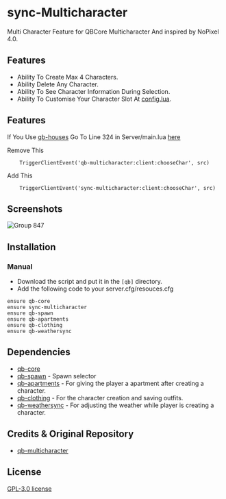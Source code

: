 # sync-Multicharacter
Multi Character Feature for QBCore Multicharacter And inspired by NoPixel 4.0. 

## Features
- Ability To Create Max 4 Characters.
- Ability Delete Any Character.
- Ability To See Character Information During Selection.
- Ability To Customise Your Character Slot At [config.lua](https://github.com/P4ScriptsFivem/sync-multicharacter/blob/main/config.lua).

## Features
If You Use [qb-houses](https://github.com/qbcore-framework/qb-houses)
Go To Line 324 in Server/main.lua [here](https://github.com/qbcore-framework/qb-houses/blob/main/server/main.lua)

Remove This 
```
    TriggerClientEvent('qb-multicharacter:client:chooseChar', src)
```
Add This  
```
    TriggerClientEvent('sync-multicharacter:client:chooseChar', src)
```

## Screenshots
![Group 847](https://github.com/P4ScriptsFivem/sync-multicharacter/assets/120780563/9d7d768b-799f-4dfe-9567-62077479db63)


## Installation
### Manual
- Download the script and put it in the `[qb]` directory.
- Add the following code to your server.cfg/resouces.cfg

```
ensure qb-core
ensure sync-multicharacter
ensure qb-spawn
ensure qb-apartments
ensure qb-clothing
ensure qb-weathersync
```

## Dependencies
- [qb-core](https://github.com/qbcore-framework/qb-core)
- [qb-spawn](https://github.com/qbcore-framework/qb-spawn) - Spawn selector
- [qb-apartments](https://github.com/qbcore-framework/qb-apartments) - For giving the player a apartment after creating a character.
- [qb-clothing](https://github.com/qbcore-framework/qb-clothing) - For the character creation and saving outfits.
- [qb-weathersync](https://github.com/qbcore-framework/qb-weathersync) - For adjusting the weather while player is creating a character.

## Credits & Original Repository
- [qb-multicharacter](https://github.com/qbcore-framework/qb-multicharacter)
  
## License
[GPL-3.0 license](LICENSE)
